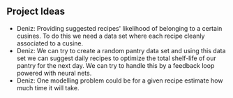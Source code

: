 ## Project Ideas
* Deniz: Providing suggested recipes' likelihood of belonging to a certain cusines. To do this we need a data set where each recipe cleanly associated to a cusine.
* Deniz: We can try to create a random pantry data set and using this data set we can suggest daily recipes to optimize the total shelf-life of our pantry for the next day. We can try to handle this by a feedback loop powered with neural nets.
* Deniz: One modelling problem could be for a given recipe estimate how much time it will take.

